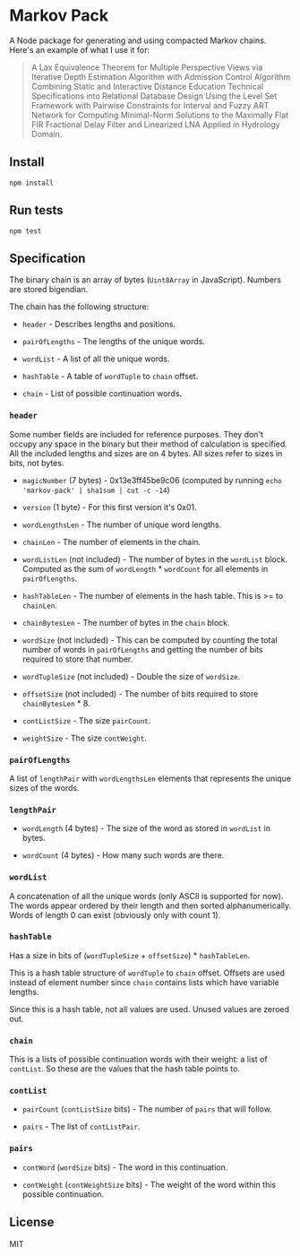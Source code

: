 # Markov Pack

A Node package for generating and using compacted Markov chains. Here's an example of what I use it for:

> A Lax Equivalence Theorem for Multiple Perspective Views via Iterative Depth Estimation Algorithm with Admission Control Algorithm Combining Static and Interactive Distance Education Technical Specifications into Relational Database Design Using the Level Set Framework with Pairwise Constraints for Interval and Fuzzy ART Network for Computing Minimal-Norm Solutions to the Maximally Flat FIR Fractional Delay Filter and Linearized LNA Applied in Hydrology Domain.

## Install

    npm install

## Run tests

    npm test

## Specification

The binary chain is an array of bytes (`Uint8Array` in JavaScript). Numbers are
stored bigendian.

The chain has the following structure:

- `header` - Describes lengths and positions.

- `pairOfLengths` - The lengths of the unique words.

- `wordList` - A list of all the unique words.

- `hashTable` - A table of `wordTuple` to `chain` offset.

- `chain` - List of possible continuation words.

### `header`

Some number fields are included for reference purposes. They don't occupy any
space in the binary but their method of calculation is specified. All the
included lengths and sizes are on 4 bytes. All sizes refer to sizes in bits, not
bytes.

- `magicNumber` (7 bytes) - 0x13e3ff45be9c06 (computed by running `echo
  'markov-pack' | sha1sum | cut -c -14`)

- `version` (1 byte) - For this first version it's 0x01.

- `wordLengthsLen` - The number of unique word lengths.

- `chainLen` - The number of elements in the chain.

- `wordListLen` (not included) - The number of bytes in the `wordList` block.
  Computed as the sum of `wordLength` * `wordCount` for all elements in
  `pairOfLengths`.

- `hashTableLen` - The number of elements in the hash table. This is >= to
  `chainLen`.

- `chainBytesLen` - The number of bytes in the `chain` block.

- `wordSize` (not included) - This can be computed by counting the total number
  of words in `pairOfLengths` and getting the number of bits required to store
  that number.

- `wordTupleSize` (not included) - Double the size of `wordSize`.

- `offsetSize` (not included) - The number of bits required to store
  `chainBytesLen` * 8.

- `contListSize` - The size `pairCount`.

- `weightSize` - The size `contWeight`.

### `pairOfLengths`

A list of `lengthPair` with `wordLengthsLen` elements that represents the unique
sizes of the words.

### `lengthPair`

- `wordLength` (4 bytes) - The size of the word as stored in `wordList` in
  bytes.

- `wordCount` (4 bytes) - How many such words are there.

### `wordList`

A concatenation of all the unique words (only ASCII is supported for now). The
words appear ordered by their length and then sorted alphanumerically. Words of
length 0 can exist (obviously only with count 1).

### `hashTable`

Has a size in bits of (`wordTupleSize` + `offsetSize`) * `hashTableLen`.

This is a hash table structure of `wordTuple` to `chain` offset. Offsets are
used instead of element number since `chain` contains lists which have variable
lengths.

Since this is a hash table, not all values are used. Unused values are zeroed
out.

### `chain`

This is a lists of possible continuation words with their weight: a list of
`contList`. So these are the values that the hash table points to.

### `contList`

- `pairCount` (`contListSize` bits) - The number of `pairs` that will follow.

- `pairs` - The list of `contListPair`.

### `pairs`

- `contWord` (`wordSize` bits) - The word in this continuation.

- `contWeight` (`contWeightSize` bits) - The weight of the word within this
  possible continuation.

## License

MIT
